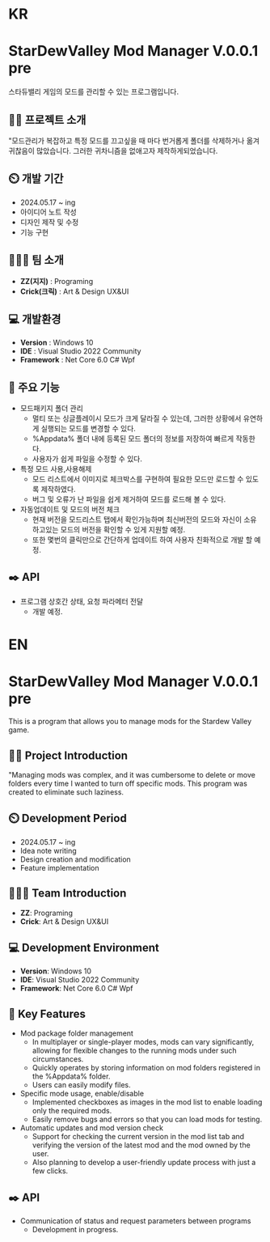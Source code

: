 # KR

# StarDewValley Mod Manager V.0.0.1 pre
스타듀밸리 게임의 모드를 관리할 수 있는 프로그램입니다.
## 👨‍🏫 프로젝트 소개
"모드관리가 복잡하고 특정 모드를 끄고싶을 때 마다 번거롭게 폴더를 삭제하거나 옮겨 귀찮음이 많았습니다. 그러한 귀차니즘을 없애고자 제작하게되었습니다.

## ⏲️ 개발 기간 
- 2024.05.17 ~ ing
- 아이디어 노트 작성
- 디자인 제작 및 수정
- 기능 구현
  
## 🧑‍🤝‍🧑 팀 소개
- **ZZ(지지)** : Programing
- **Crick(크릭)** : Art & Design UX&UI

## 💻 개발환경
- **Version** : Windows 10
- **IDE** : Visual Studio 2022 Community
- **Framework** : Net Core 6.0 C# Wpf

## 📌 주요 기능
- 모드패키지 폴더 관리
  - 멀티 또는 싱글플레이시 모드가 크게 달라질 수 있는데, 그러한 상황에서 유연하게 실행되는 모드를 변경할 수 있다.
  - %Appdata% 폴더 내에 등록된 모드 폴더의 정보를 저장하여 빠르게 작동한다.
  - 사용자가 쉽게 파일을 수정할 수 있다.
- 특정 모드 사용,사용해제
   - 모드 리스트에서 이미지로 체크박스를 구현하여 필요한 모드만 로드할 수 있도록 제작하였다.
   - 버그 및 오류가 난 파일을 쉽게 제거하여 모드를 로드해 볼 수 있다.
- 자동업데이트 및 모드의 버전 체크
    - 현재 버전을 모드리스트 탭에서 확인가능하며 최신버전의 모드와 자신이 소유하고있는 모드의 버전을 확인할 수 있게 지원할 예정.
    - 또한 몇번의 클릭만으로 간단하게 업데이트 하여 사용자 친화적으로 개발 할 예정.
      
## ✒️ API
- 프로그램 상호간 상태, 요청 파라메터 전달
    - 개발 예정.

# EN

# StarDewValley Mod Manager V.0.0.1 pre
This is a program that allows you to manage mods for the Stardew Valley game.
## 👨‍🏫 Project Introduction
"Managing mods was complex, and it was cumbersome to delete or move folders every time I wanted to turn off specific mods. This program was created to eliminate such laziness.

## ⏲️ Development Period
- 2024.05.17 ~ ing
- Idea note writing
- Design creation and modification
- Feature implementation
  
## 🧑‍🤝‍🧑 Team Introduction
- **ZZ**: Programing
- **Crick**: Art & Design UX&UI

## 💻 Development Environment
- **Version**: Windows 10
- **IDE**: Visual Studio 2022 Community
- **Framework**: Net Core 6.0 C# Wpf

## 📌 Key Features
- Mod package folder management
  - In multiplayer or single-player modes, mods can vary significantly, allowing for flexible changes to the running mods under such circumstances.
  - Quickly operates by storing information on mod folders registered in the %Appdata% folder.
  - Users can easily modify files.
- Specific mode usage, enable/disable
  - Implemented checkboxes as images in the mod list to enable loading only the required mods.
  - Easily remove bugs and errors so that you can load mods for testing.
- Automatic updates and mod version check
  - Support for checking the current version in the mod list tab and verifying the version of the latest mod and the mod owned by the user.
  - Also planning to develop a user-friendly update process with just a few clicks.
      
## ✒️ API
- Communication of status and request parameters between programs
    - Development in progress.